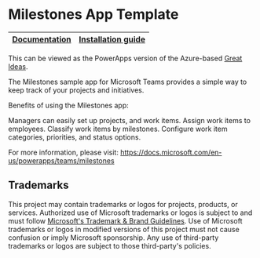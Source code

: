 # Milestones App Template

| [Documentation](Documentation/README.md) | [Installation guide](https://github.com/microsoft/teams-powerapps-app-templates/blob/main/INSTALLATION.md)
| ---- | ---- |

This can be viewed as the PowerApps version of the Azure-based [Great Ideas](https://github.com/OfficeDev/microsoft-teams-apps-greatideas).

The Milestones sample app for Microsoft Teams provides a simple way to keep track of your projects and initiatives.

Benefits of using the Milestones app:

Managers can easily set up projects, and work items.
Assign work items to employees.
Classify work items by milestones.
Configure work item categories, priorities, and status options.

For more information, please visit: https://docs.microsoft.com/en-us/powerapps/teams/milestones

## Trademarks

This project may contain trademarks or logos for projects, products, or services. Authorized use of Microsoft 
trademarks or logos is subject to and must follow 
[Microsoft's Trademark & Brand Guidelines](https://www.microsoft.com/en-us/legal/intellectualproperty/trademarks/usage/general).
Use of Microsoft trademarks or logos in modified versions of this project must not cause confusion or imply Microsoft sponsorship.
Any use of third-party trademarks or logos are subject to those third-party's policies.
